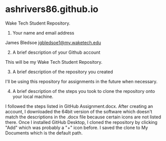 # ashrivers86.github.io
Wake Tech Student Repository.

1.	Your name and email address

James Bledsoe jgbledsoe1@my.waketech.edu

2.	A brief description of your Github account

This will be my Wake Tech Student Repository.

3.	A brief description of the repository you created

I'll be using this repository for assignments in the future when necessary.

4.	A brief description of the steps you took to clone the repository onto your local machine.

I followed the steps listed in GitHub Assignment.docx. After creating an account, I downloaded the 64bit version of the software which doesn't match the descriptions in the
.docx file because certain icons are not listed there. Once I installed GitHub Desktop, I cloned the repository by clicking "Add" which was probably a "+" icon before. I
saved the clone to My Documents which is the default path.
